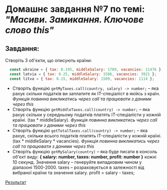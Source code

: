 # Домашнє завдання №7 по темі: *"Масиви. Замикання. Ключове слово this"*

## Завдання: 
Створіть 3 об'єкти, що описують країни:

```js
  const ukraine = { tax: 0.195, middleSalary: 1789, vacancies: 11476 };
  const latvia = { tax: 0.25, middleSalary: 1586, vacancies: 3921 };
  const litva = { tax: 0.15, middleSalary: 1509, vacancies: 1114 };
```
- Створіть функцію `getMyTaxes.call(country, salary) -> number;` – яка рахує скільки податків ви заплатите як IT-спеціаліст в якійсь з країн. *Функція повинна викликатись через call та працювати з даними через this*
- Створіть функцію `getMiddleTaxes.call(country) -> number;` – яка рахує скільки у середньому податків платять IT-спеціалісти у кожній країні. (tax * middleSalary). *Функція повинна викликатись через call та працювати з даними через this*
- Створіть функцію `getTotalTaxes.call(country) -> number;` – яка рахує, скільки всього податків платять IT-спеціалісти у кожній країні. (tax * middleSalary * vacancies). *Функція повинна викликатись через call та працювати з даними через this*
- Створіть функцію `getMySalary(country)` – яка буде писати в консоль об'єкт виду: **{ salary: number, taxes: number, profit: number }** кожні 10 секунд. Значення salary – генеруйте випадковим чином у діапазоні 1500-2000. taxes – розраховується в залежності від вибраної країни та значення salary.
profit = salary - taxes;

[Результат](https://danadovzh.github.io/Cursor_Education/Front-end.%20Advanced/HW7-Arrays-Keyword-this/index.html)